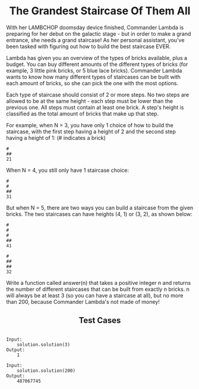 <h1 align= "center"><b>The Grandest Staircase Of Them All</b></h1>

With her LAMBCHOP doomsday device finished, Commander Lambda is preparing for her debut on the galactic stage - but in order to make a grand entrance, she needs a grand staircase! As her personal assistant, you've been tasked with figuring out how to build the best staircase EVER.

Lambda has given you an overview of the types of bricks available, plus a budget. You can buy different amounts of the different types of bricks (for example, 3 little pink bricks, or 5 blue lace bricks). Commander Lambda wants to know how many different types of staircases can be built with each amount of bricks, so she can pick the one with the most options.

Each type of staircase should consist of 2 or more steps. No two steps are allowed to be at the same height - each step must be lower than the previous one. All steps must contain at least one brick. A step's height is classified as the total amount of bricks that make up that step.

For example, when N = 3, you have only 1 choice of how to build the staircase, with the first step having a height of 2 and the second step having a height of 1: (# indicates a brick)

    #
    ##
    21

When N = 4, you still only have 1 staircase choice:

    #
    #
    ##
    31

But when N = 5, there are two ways you can build a staircase from the given bricks. The two staircases can have heights (4, 1) or (3, 2), as shown below:

    #
    #
    #
    ##
    41

    #
    ##
    ##
    32

Write a function called answer(n) that takes a positive integer n and returns the number of different staircases that can be built from exactly n bricks. n will always be at least 3 (so you can have a staircase at all), but no more than 200, because Commander Lambda's not made of money!

<h2 align= "center"><b>Test Cases</b></h2>

```

Input:
    solution.solution(3)
Output:
    1

Input:
    solution.solution(200)
Output:
    487067745

```


